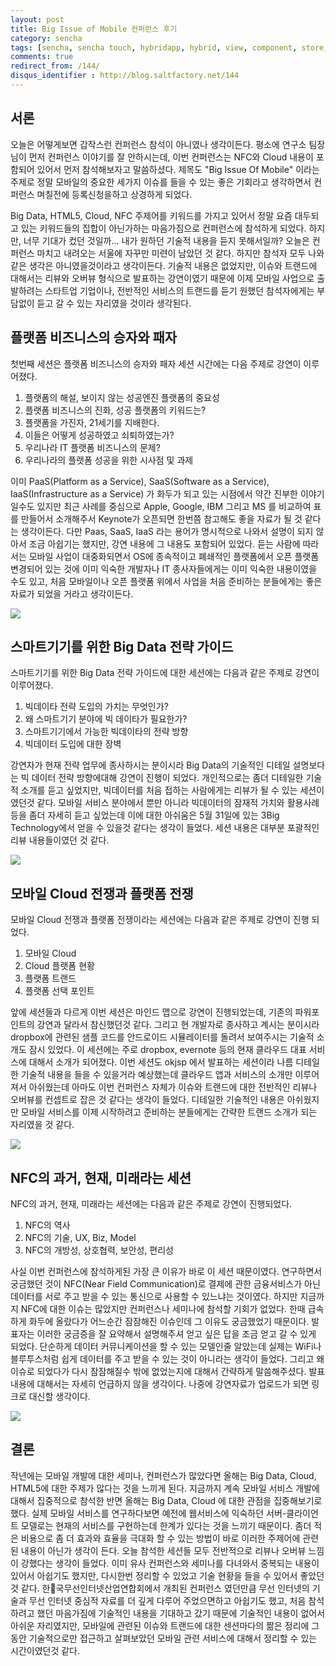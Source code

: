 ```yaml
---
layout: post
title: Big Issue of Mobile 컨퍼런스 후기
category: sencha
tags: [sencha, sencha touch, hybridapp, hybrid, view, component, store, list, dataview]
comments: true
redirect_from: /144/
disqus_identifier : http://blog.saltfactory.net/144
---
```


## 서론

오늘은 어떻게보면 갑작스런 컨퍼런스 참석이 아니였나 생각이든다. 평소에 연구소 팀장님이 먼저 컨퍼런스 이야기를 잘 안하시는데, 이번 컨퍼런스는 NFC와 Cloud 내용이 포함되어 있어서 먼저 참석해보자고 말씀하셨다. 제목도 "Big Issue Of Mobile" 이라는 주제로 정말 모바일의 중요한 세가지 이슈를 들을 수 있는 좋은 기회라고 생각하면서 컨퍼런스 며칠전에 등록신청을하고 상경하게 되었다.

Big Data, HTML5, Cloud, NFC 주제어를 키워드를 가지고 있어서 정말 요즘 대두되고 있는 키워드들의 집합이 아닌가하는 마음가짐으로 컨퍼런스에 참석하게 되었다. 하지만, 너무 기대가 컸던 것일까... 내가 원하던 기술적 내용을 듣지 못해서일까? 오늘은 컨퍼런스 마치고 내려오는 서울에 자꾸만 미련이 남았던 것 같다. 하지만 참석자 모두 나와 같은 생각은 아니였을것이라고 생각이든다. 기술적 내용은 없었지만, 이슈와 트랜드에 대해서는 리뷰와 오버뷰 형식으로 발표하는 강연이였기 때문에 이제 모바일 사업으로 출발하려는 스타트업 기업이나, 전반적인 서비스의 트랜드를 듣기 원했던 참석자에게는 부담없이 듣고 갈 수 있는 자리였을 것이라 생각된다.

<!--more-->

## 플랫폼 비즈니스의 승자와 패자

첫번째 세션은 플랫폼 비즈니스의 승자와 패자 세션 시간에는 다음 주제로 강연이 이루어졌다.
1. 플랫폼의 해설, 보이지 않는 성공엔진 플랫폼의 중요성
2. 플랫폼 비즈니스의 진화, 성공 플랫폼의 키워드는?
3. 플랫폼을 가진자, 21세기를 지배한다.
4. 이들은 어떻게 성공하였고 쇠퇴하였는가?
5. 우리나라 IT 플랫폼 비즈니스의 문제?
6. 우리나라의 플랫폼 성공을 위한 시사점 및 과제

이미 PaaS(Platform as a Service), SaaS(Software as a Service), IaaS(Infrastructure as a Service) 가 화두가 되고 있는 시점에서 약간 진부한 이야기일수도 있지만 최근 사례를 중심으로 Apple, Google, IBM 그리고 MS 를 비교하여 표를 만들어서 소개해주서 Keynote가 오픈되면 한번쯤 참고해도 좋을 자료가 될 것 같다는 생각이든다. 다만 Paas, SaaS, IaaS 라는 용어가 명시적으로 나와서 설명이 되지 않아서 조금 아쉽기는 했지만, 강연 내용에 그 내용도 포함되어 있었다. 듣는 사람에 따라서는 모바일 사업이 대중화되면서 OS에 종속적이고 폐쇄적인 플랫폼에서 오픈 플랫폼 변경되어 있는 것에 이미 익숙한 개발자나 IT 종사자들에게는 이미 익숙한 내용이였을 수도 있고, 처음 모바일이나 오픈 플랫폼 위에서 사업을 처음 준비하는 분들에게는 좋은 자료가 되었을 거라고 생각이든다.

![](http://hbn-blog-assets.s3.ap-northeast-2.amazonaws.com/saltfactory/images/e50f05a4-7dcb-4b1d-98eb-641bacdefb5e)

## 스마트기기를 위한 Big Data 전략 가이드

스마트기기를 위한 Big Data 전략 가이드에 대한 세션에는 다음과 같은 주제로 강연이 이루어졌다.
1. 빅데이타 전략 도입의 가치는 무엇인가?
2. 왜 스마트기기 분야에 빅 데이타가 필요한가?
3. 스마트기기에서 가능한 빅데이타의 전략 방향
4. 빅데이터 도입에 대한 장벽

강연자가 현재 전략 업무에 종사하시는 분이시라 Big Data의 기술적인 디테일 설명보다는 빅 데이터 전략 방향에대해 강연이 진행이 되었다. 개인적으로는 좀더 디테일한 기술적 소개를 듣고 싶었지만, 빅데이터를 처음 접하는 사람에게는 리뷰가 될 수 있는 세션이였던것 같다. 모바일 서비스 분야에서 뿐만 아니라 빅데이터의 잠재적 가치와 활용사례 등을 좀더 자세히 듣고 싶었는데 이에 대한 아쉬움은 5월 31일에 있는 3Big Technology에서 얻을 수 있을것 같다는 생각이 들었다. 세션 내용은 대부분 포괄적인 리뷰 내용들이였던 것 같다.

![](http://hbn-blog-assets.s3.ap-northeast-2.amazonaws.com/saltfactory/images/0f16d1a3-3a62-41f0-bdc2-ccef0ef5c998)  

## 모바일 Cloud 전쟁과 플랫폼 전쟁

모바일 Cloud 전쟁과 플랫폼 전쟁이라는 세션에는 다음과 같은 주제로 강연이 진행 되었다.
1. 모바일 Cloud
2. Cloud 플랫폼 현황
3. 플랫폼 트랜드
4. 플랫폼 선택 포인트

앞에 세션들과 다르게 이번 세션은 마인드 맵으로 강연이 진행되었는데, 기존의 파워포인트의 강연과 달라서 참신했던것 같다. 그리고 현 개발자로 종사하고 계시는 분이시라 dropbox에 관련된 샘플 코드를 안드로이드 시뮬레이터를 돌려서 보여주시는 기술적 소개도 잠시 있었다. 이 세션에는 주로 dropbox, evernote 등의 현재 클라우드 대표 서비스에 대해서 소개가 되어졌다. 이번 세션도 okjsp 에서 발표하는 세션이라 나름 디테일한 기술적 내용을 들을 수 있을거라 예상했는데 클라우드 앱과 서비스의 소개만 이루어 져서 아쉬웠는데 아마도 이번 컨퍼런스 자체가 이슈와 트랜드에 대한 전반적인 리뷰나 오버뷰를 컨셉트로 잡은 것 같다는 생각이 들었다. 디테일한 기술적인 내용은 아쉬웠지만 모바일 서비스를 이제 시작하려고 준비하는 분들에게는 간략한 트랜드 소개가 되는 자리였을 것 같다.

![](http://hbn-blog-assets.s3.ap-northeast-2.amazonaws.com/saltfactory/images/e6a5aa88-da3f-4f24-9180-c4f6a5c48e0c)

## NFC의 과거, 현재, 미래라는 세션

NFC의 과거, 현재, 미래라는 세션에는 다음과 같은 주제로 강연이 진행되었다.
1. NFC의 역사
2. NFC의 기술, UX, Biz, Model
3. NFC의 개방성, 상호협력, 보안성, 편리성

사실 이번 컨퍼런스에 참석하게된 가장 큰 이유가 바로 이 세션 때문이였다. 연구하면서 궁금했던 것이 NFC(Near Field Communication)로 결제에 관한 금융서비스가 아닌 데이터를 서로 주고 받을 수 있는 통신으로 사용할 수 있느냐는 것이였다. 하지만 지금까지 NFC에 대한 이슈는 많았지만 컨퍼런스나 세미나에 참석할 기회가 없었다. 한때 급속하게 화두에 올랐다가 어느순간 잠잠해진 이슈인데 그 이유도 궁금했었기 때문이다. 발표자는 이러한 궁금증을 잘 요약해서 설명해주셔 얻고 싶은 답을 조금 얻고 갈 수 있게 되었다. 단순하게 데이터 커뮤니케이션을 할 수 있는 모델인줄 알았는데 실제는 WiFi나 블루투스처럼 쉽게 데이터를 주고 받을 수 있는 것이 아니라는 생각이 들었다. 그리고 왜 이슈로 되었다가 다시 잠잠해질수 밖에 없었는지에 대해서 간략하게 말씀해주셨다. 발표 내용에 대해서는 자세히 언급하지 않을 생각이다. 나중에 강연자료가 업로드가 되면 링크로 대신할 생각이다.

![](http://hbn-blog-assets.s3.ap-northeast-2.amazonaws.com/saltfactory/images/ab9bf1ba-c7c5-4f07-b13d-ea7b11a490a6)

## 결론

작년에는 모바일 개발에 대한 세미나, 컨퍼런스가 많았다면 올해는 Big Data, Cloud, HTML5에 대한 주제가 많다는 것을 느끼게 된다. 지금까지 계속 모바일 서비스 개발에 대해서 집중적으로 참석한 반면 올해는 Big Data, Cloud 에 대한 관점을 집중해보기로 했다. 실제 모바일 서비스를 연구하다보면 예전에 웹서비스에 익숙하던 서버-클라이언트 모델로는 현재의 서비스를 구현하는데 한계가 있다는 것을 느끼기 때문이다. 좀더 적은 비용으로 좀 더 효과와 효율을 극대화 할 수 있는 방법이 바로 이러한 주제어에 관련된 내용이 아닌가 생각이 든다. 오늘 참석한 세션들 모두 전반적으로 리뷰나 오버뷰 느낌이 강했다는 생각이 들었다. 이미 유사 컨퍼런스와 세미나를 다녀와서 중복되는 내용이 있어서 아쉽기도 했지만, 다시한번 정리할 수 있었고 기술 현황을 들을 수 있어서 좋았던것 같다. 한국무선인터넷산업연합회에서 개최된 컨퍼런스 였던만큼 무선 인터넷의 기술과 무선 인터넷 중심적 자료를 더 깊게 다루어 주었으면하고 아쉽기도 했고, 처음 참석하려고 했던 마음가짐에 기술적인 내용을 기대하고 갔기 때문에 기술적인 내용이 없어서 아쉬운 자리였지만, 모바일에 관련된 이슈와 트랜드에 대한 센션마다의 짦은 정리에 그동안 기술적으로만 접근하고 살펴보았던 모바일 관련 서비스에 대해서 정리할 수 있는 시간이였던것 같다.


